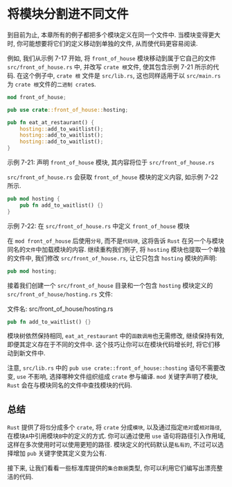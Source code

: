 # 将模块分割进不同文件

到目前为止, 本章所有的例子都把多个模块定义在同一个文件中.
当模块变得更大时, 你可能想要将它们的定义移动到单独的文件, 从而使代码更容易阅读.

例如, 我们从示例 7-17 开始, 将 `front_of_house` 模块移动到属于它自己的文件 `src/front_of_house.rs` 中,
并改写 `crate 根`文件, 使其包含示例 7-21 所示的代码.
在这个例子中, `crate 根` 文件是 `src/lib.rs`, 这也同样适用于以 `src/main.rs` 为 `crate 根`文件的`二进制 crate`s.

```rust
mod front_of_house;

pub use crate::front_of_house::hosting;

pub fn eat_at_restaurant() {
    hosting::add_to_waitlist();
    hosting::add_to_waitlist();
    hosting::add_to_waitlist();
}
```

示例 7-21: 声明 `front_of_house` 模块, 其内容将位于 `src/front_of_house.rs`

`src/front_of_house.rs` 会获取 `front_of_house` 模块的定义内容, 如示例 7-22 所示.

```rust
pub mod hosting {
    pub fn add_to_waitlist() {}
}
```

示例 7-22: 在 `src/front_of_house.rs` 中定义 `front_of_house` 模块

在 `mod front_of_house` 后使用`分号`, 而不是`代码块`, 这将告诉 `Rust` 在另一个与模块同名的`文件`中加载模块的内容.
继续重构我们例子, 将 `hosting` 模块也提取一个单独的文件中, 我们修改 `src/front_of_house.rs`, 让它只包含 `hosting` 模块的声明:

```rust
pub mod hosting;
```

接着我们创建一个 `src/front_of_house` 目录和一个包含 `hosting` 模块定义的 `src/front_of_house/hosting.rs` 文件:

文件名: src/front_of_house/hosting.rs

```rust
pub fn add_to_waitlist() {}
```

模块树依然保持相同, `eat_at_restaurant` 中的`函数调用`也无需修改, 继续保持有效, 即便其定义存在于不同的文件中.
这个技巧让你可以在模块代码增长时, 将它们移动到新文件中.

注意, `src/lib.rs` 中的 `pub use crate::front_of_house::hosting` 语句不需要改变,
`use` 不影响, 选择哪种文件组织组成 `crate` 参与编译.
`mod` 关键字声明了模块, `Rust` 会在与模块同名的文件中查找模块的代码.

## 总结

`Rust` 提供了将`包`分成多个 `crate`, 将 `crate` 分成`模块`, 以及通过指定`绝对`或`相对路径`, 在模块`A`中引用模块`B`中的定义的方式.
你可以通过使用 `use` 语句将路径引入作用域, 这样在多次使用时可以使用更短的路径.
模块定义的代码默认是`私有的`, 不过可以选择增加 `pub` 关键字使其定义变为公有.

接下来, 让我们看看一些标准库提供的`集合数据`类型, 你可以利用它们编写出漂亮整洁的代码.
